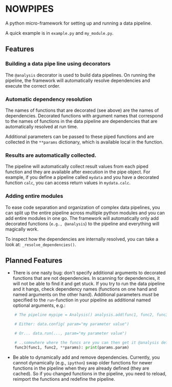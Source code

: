 # NOWPIPES

A python micro-framework for setting up and running a data pipeline.

A quick example is in `example.py` and `my_module.py`.

## Features

### Building a data pipe line using decorators

The `@analysis` decorator is used to build data pipelines. On running the
pipeline, the framework will automatically resolve dependencies and execute the
correct order.

### Automatic dependency resolution

The names of functions that are decorated (see above) are the names of
dependencies. Decorated functions with argument names that correspond to the
names of functions in the data pipeline are dependencies that are automatically
resolved at run time.

Additional parameters can be passed to these piped functions and are collected
in the `**params` dictionary, which is available local in the function.

### Results are automatically collected.

The pipeline will automatically collect result values from each piped function
and they are available after execution in the pipe object. For example, if you
define a pipeline called `mydata` and you have a decorated function `calc`, you
can access return values in `mydata.calc`.

### Adding entire modules

To ease code separation and organization of complex data pipelines, you can
split up the entire pipeline across multiple python modules and you can add
entire modules in one go. The framework will automatically only add decorated
functions (`e.g., @analysis`) to the pipeline and everything will magically
work.

To inspect how the dependencies are internally resolved, you can take a look
at: `_resolve_dependencies()`.

## Planned Features

* There is one nasty bug: don't specify additional arguments to decorated
  functions that are not dependencies. In scanning for dependencies, it will
  not be able to find it and get stuck. If you try to run the data pipeline and
  it hangs, check dependency names (functions on one hand and named arguments
  on the other hand). Additional parameters *must* be specified to the
  `run`-function in your pipeline as additional named optional arguments, e.g.:

```python
    # The pipeline mypipe = Analysis() analysis.add(func1, func2, func3)

    # Either: data.config( param="my parameter value")

    # Or... data.run(..., param="my parameter value")

    # ..somewhere where the funcs are you can then get it @analysis def
    func3(func1, func2, **params): print(params.param)
```

* Be able to dynamically add and remove dependencies. Currently, you cannot
  dynamically (e.g., `ipython`) swap older functions for newer functions in the
  pipeline when they are already defined (they are cached). So if you changed
  functions in the pipeline, you need to reload, reimport the functions and
  redefine the pipeline.


